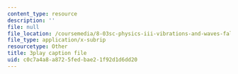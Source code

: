 ```yaml
---
content_type: resource
description: ''
file: null
file_location: /coursemedia/8-03sc-physics-iii-vibrations-and-waves-fall-2016/c0c7a4a8a8725fedbae21f92d1d6dd20_I0YACDaY-ww.vtt
file_type: application/x-subrip
resourcetype: Other
title: 3play caption file
uid: c0c7a4a8-a872-5fed-bae2-1f92d1d6dd20
---
```

